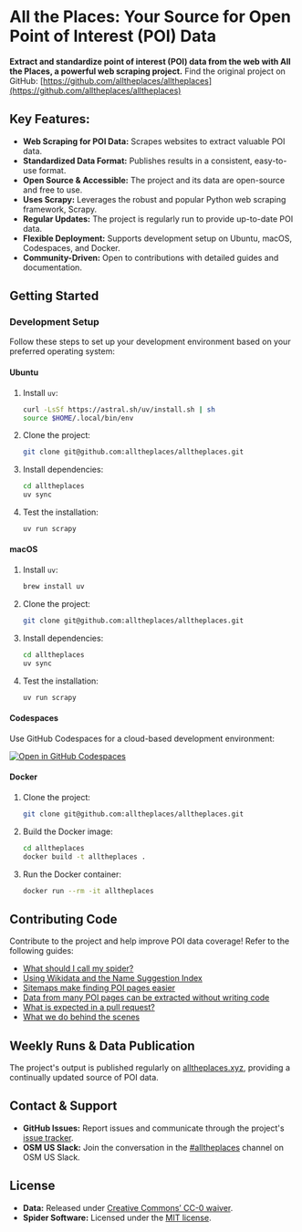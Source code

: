 # All the Places: Your Source for Open Point of Interest (POI) Data

**Extract and standardize point of interest (POI) data from the web with All the Places, a powerful web scraping project.**  Find the original project on GitHub: [https://github.com/alltheplaces/alltheplaces](https://github.com/alltheplaces/alltheplaces)

## Key Features:

*   **Web Scraping for POI Data:** Scrapes websites to extract valuable POI data.
*   **Standardized Data Format:**  Publishes results in a consistent, easy-to-use format.
*   **Open Source & Accessible:**  The project and its data are open-source and free to use.
*   **Uses Scrapy:** Leverages the robust and popular Python web scraping framework, Scrapy.
*   **Regular Updates:** The project is regularly run to provide up-to-date POI data.
*   **Flexible Deployment:** Supports development setup on Ubuntu, macOS, Codespaces, and Docker.
*   **Community-Driven:**  Open to contributions with detailed guides and documentation.

## Getting Started

### Development Setup

Follow these steps to set up your development environment based on your preferred operating system:

#### Ubuntu

1.  Install `uv`:

    ```bash
    curl -LsSf https://astral.sh/uv/install.sh | sh
    source $HOME/.local/bin/env
    ```

2.  Clone the project:

    ```bash
    git clone git@github.com:alltheplaces/alltheplaces.git
    ```

3.  Install dependencies:

    ```bash
    cd alltheplaces
    uv sync
    ```

4.  Test the installation:

    ```bash
    uv run scrapy
    ```

#### macOS

1.  Install `uv`:

    ```bash
    brew install uv
    ```

2.  Clone the project:

    ```bash
    git clone git@github.com:alltheplaces/alltheplaces.git
    ```

3.  Install dependencies:

    ```bash
    cd alltheplaces
    uv sync
    ```

4.  Test the installation:

    ```bash
    uv run scrapy
    ```

#### Codespaces

Use GitHub Codespaces for a cloud-based development environment:

[![Open in GitHub Codespaces](https://github.com/codespaces/badge.svg)](https://codespaces.new/alltheplaces/alltheplaces)

#### Docker

1.  Clone the project:

    ```bash
    git clone git@github.com:alltheplaces/alltheplaces.git
    ```

2.  Build the Docker image:

    ```bash
    cd alltheplaces
    docker build -t alltheplaces .
    ```

3.  Run the Docker container:

    ```bash
    docker run --rm -it alltheplaces
    ```

## Contributing Code

Contribute to the project and help improve POI data coverage!  Refer to the following guides:

*   [What should I call my spider?](docs/SPIDER_NAMING.md)
*   [Using Wikidata and the Name Suggestion Index](docs/WIKIDATA.md)
*   [Sitemaps make finding POI pages easier](docs/SITEMAP.md)
*   [Data from many POI pages can be extracted without writing code](docs/STRUCTURED_DATA.md)
*   [What is expected in a pull request?](docs/PULL_REQUEST.md)
*   [What we do behind the scenes](docs/PIPELINES.md)

## Weekly Runs & Data Publication

The project's output is published regularly on [alltheplaces.xyz](https://www.alltheplaces.xyz/), providing a continually updated source of POI data.

## Contact & Support

*   **GitHub Issues:**  Report issues and communicate through the project's [issue tracker](https://github.com/alltheplaces/alltheplaces/issues).
*   **OSM US Slack:**  Join the conversation in the [#alltheplaces](https://osmus.slack.com/archives/C07EY4Y3M6F) channel on OSM US Slack.

## License

*   **Data:** Released under [Creative Commons’ CC-0 waiver](https://creativecommons.org/publicdomain/zero/1.0/).
*   **Spider Software:** Licensed under the [MIT license](https://github.com/alltheplaces/alltheplaces/blob/master/LICENSE).